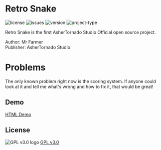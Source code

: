 # Retro Snake
![license](https://img.shields.io/github/license/AsherTornado2/RetroSnake?color=gree&logo=test)
![issues](https://img.shields.io/github/issues/AsherTornado2/RetroSnake)
![version](https://img.shields.io/badge/Version-1.0.0-blue)
![project-type](https://img.shields.io/badge/AsherTornado%20Studio-Open%20Source%20Project-brightgreen)

Retro Snake is the first AsherTornado Studio Official open source project.

Author: Mr Farmer <br>
Publisher: AsherTornado Studio

# Problems
The only known problem right now is the scoring system.
If anyone could look at it and tell me what's wrong and how to fix it, that would be great!

## Demo
[HTML Demo](https://ashertornado2.github.io/RetroSnake)


## License
![GPL v3.0 logo](https://github.com/AsherTornado-Studio/RetroSnake/blob/main/images/gpl-v3-logo.svg)
[GPL v3.0](https://www.gnu.org/licenses/gpl-3.0.en.html)


